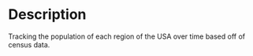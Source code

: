 # Description
Tracking the population of each region of the USA over time based off of census data.
